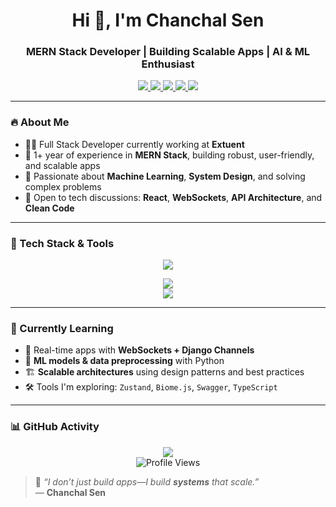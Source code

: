 <h1 align="center">Hi 👋, I'm Chanchal Sen</h1>
<h3 align="center">MERN Stack Developer | Building Scalable Apps | AI & ML Enthusiast</h3>

<p align="center">
  <a href="https://www.linkedin.com/in/chanchal09/" target="_blank">
    <img src="https://img.shields.io/badge/Connect%20on%20LinkedIn-0077B5?style=for-the-badge&logo=linkedin&logoColor=white" />
  </a>
  <a href="mailto:bkchanchalsen@gmail.com" target="_blank">
    <img src="https://img.shields.io/badge/Send%20Email-D14836?style=for-the-badge&logo=gmail&logoColor=white" />
  </a>
  <a href="https://chanchalsen.netlify.app/" target="_blank">
    <img src="https://img.shields.io/badge/View%20Portfolio-00C7B7?style=for-the-badge&logo=netlify&logoColor=white" />
  </a>
  <a href="https://leetcode.com/u/Chanchalsen09/" target="_blank">
    <img src="https://img.shields.io/badge/LeetCode-FFA116?style=for-the-badge&logo=leetcode&logoColor=white" />
  </a>
  <a href="https://x.com/ChanchalSe5934?t=NhbAw9xggqwy4x4I__SJgA&s=09" target="_blank">
    <img src="https://img.shields.io/badge/Twitter-%231DA1F2.svg?style=for-the-badge&logo=twitter&logoColor=white" />
  </a>
</p>

---

### 🔥 About Me

- 🧑‍💻 Full Stack Developer currently working at **Extuent**
- 🚀 1+ year of experience in **MERN Stack**, building robust, user-friendly, and scalable apps
- 🧠 Passionate about **Machine Learning**, **System Design**, and solving complex problems
- 💬 Open to tech discussions: **React**, **WebSockets**, **API Architecture**, and **Clean Code**

---

### 🧰 Tech Stack & Tools

<!-- Elegant professional animation using SVG typing effect -->
<p align="center">
  <img src="https://readme-typing-svg.demolab.com?font=JetBrains+Mono&weight=500&duration=2500&pause=1000&center=true&vCenter=true&width=600&height=35&lines=Expertise+%7C+Frontend+%2B+Backend+%2B+DevOps;MERN+Stack+%7C+TypeScript+%7C+System+Design;Clean+Code+%2B+Real-time+Apps+%2B+ML+Exploration" />
</p>

<div align="center">
  <img src="https://skillicons.dev/icons?i=react,nextjs,ts,tailwind,redux,nodejs,express,mongodb,graphql,redis" /><br/>
  <img src="https://skillicons.dev/icons?i=python,mysql,cpp,docker,firebase,postman,git,materialui,figma" />
</div>

---

### 🧠 Currently Learning

- 📡 Real-time apps with **WebSockets + Django Channels**
- 🤖 **ML models & data preprocessing** with Python
- 🏗️ **Scalable architectures** using design patterns and best practices
- 🛠️ Tools I'm exploring: `Zustand`, `Biome.js`, `Swagger`, `TypeScript`

---

### 📊 GitHub Activity

<p align="center">
  <img src="https://github-readme-streak-stats.herokuapp.com/?user=Chanchalsen09&theme=dark" />
  <br/>
  <img src="https://komarev.com/ghpvc/?username=Chanchalsen09" alt="Profile Views" />
</p>


> 🧩 _“I don’t just build apps—I build **systems** that scale.”_  
> — **Chanchal Sen**
